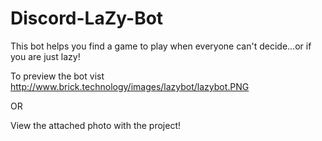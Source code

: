 # Discord-LaZy-Bot
This bot helps you find a game to play when everyone can't decide...or if you are just lazy!


To preview the bot vist http://www.brick.technology/images/lazybot/lazybot.PNG

OR

View the attached photo with the project!

